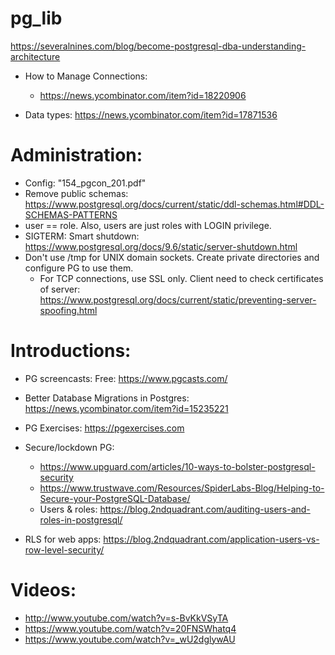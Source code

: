 # pg\_lib

https://severalnines.com/blog/become-postgresql-dba-understanding-architecture

* How to Manage Connections:
  * https://news.ycombinator.com/item?id=18220906

* Data types: https://news.ycombinator.com/item?id=17871536

# Administration:
* Config: "154\_pgcon\_201.pdf"
* Remove public schemas:
  https://www.postgresql.org/docs/current/static/ddl-schemas.html#DDL-SCHEMAS-PATTERNS
* user == role. Also, users are just roles with LOGIN privilege.
* SIGTERM: Smart shutdown: https://www.postgresql.org/docs/9.6/static/server-shutdown.html
* Don't use /tmp for UNIX domain sockets. Create private directories and configure PG to use them.
  * For TCP connections, use SSL only. Client need to check certificates of server:
    https://www.postgresql.org/docs/current/static/preventing-server-spoofing.html

# Introductions:
* PG screencasts: Free: https://www.pgcasts.com/
* Better Database Migrations in Postgres: https://news.ycombinator.com/item?id=15235221
* PG Exercises: https://pgexercises.com
* Secure/lockdown PG:
  * https://www.upguard.com/articles/10-ways-to-bolster-postgresql-security
  * https://www.trustwave.com/Resources/SpiderLabs-Blog/Helping-to-Secure-your-PostgreSQL-Database/
  * Users & roles: https://blog.2ndquadrant.com/auditing-users-and-roles-in-postgresql/

* RLS for web apps: https://blog.2ndquadrant.com/application-users-vs-row-level-security/


# Videos:
* http://www.youtube.com/watch?v=s-BvKkVSyTA
* https://www.youtube.com/watch?v=20FNSWhatq4
* https://www.youtube.com/watch?v=_wU2dglywAU
